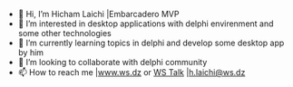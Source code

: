 - 👋 Hi, I’m Hicham Laichi |Embarcadero MVP
- 👀 I’m interested in desktop applications with delphi envirenment and some other technologies
- 🌱 I’m currently learning topics in delphi and develop some desktop app by him
- 💞️ I’m looking to collaborate with delphi community
- 📫 How to reach me |www.ws.dz  or  [WS Talk](https://talk.ws.dz/public/t/delphiar)  |h.laichi@ws.dz

<!---
laichihicham/laichihicham is a ✨ special ✨ repository because its `README.md` (this file) appears on your GitHub profile.
You can click the Preview link to take a look at your changes.
--->
